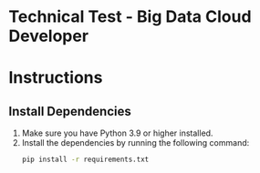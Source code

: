 # Technical Test - Big Data Cloud Developer

# Instructions

## Install Dependencies
1. Make sure you have Python 3.9 or higher installed.
2. Install the dependencies by running the following command:
    ```bash
    pip install -r requirements.txt
    ```
   
